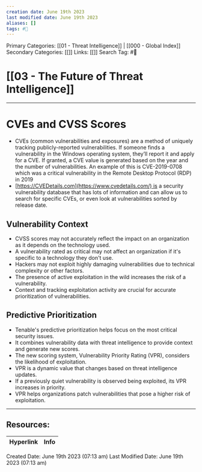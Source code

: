 ```yaml
---
creation date: June 19th 2023
last modified date: June 19th 2023
aliases: []
tags: #📖
---
```


Primary Categories: [[01 - Threat Intelligence]] | [[000 - Global Index]] 
Secondary Categories: [[]] 
Links: [[]] 
Search Tag: #📖  

# [[03 - The Future of Threat Intelligence]]  
---

# CVEs and CVSS Scores

- CVEs (common vulnerabilities and exposures) are a method of uniquely tracking publicly-reported vulnerabilities. If someone finds a vulnerability in the Windows operating system, they’ll report it and apply for a CVE. If granted, a CVE value is generated based on the year and the number of vulnerabilities. An example of this is CVE-2019-0708 which was a critical vulnerability in the Remote Desktop Protocol (RDP) in 2019
- [https://CVEDetails.com](https://www.cvedetails.com/) is a security vulnerability database that has lots of information and can allow us to search for specific CVEs, or even look at vulnerabilities sorted by release date.

## Vulnerability Context

- CVSS scores may not accurately reflect the impact on an organization as it depends on the technology used.
- A vulnerability rated as critical may not affect an organization if it's specific to a technology they don't use.
- Hackers may not exploit highly damaging vulnerabilities due to technical complexity or other factors.
- The presence of active exploitation in the wild increases the risk of a vulnerability.
- Context and tracking exploitation activity are crucial for accurate prioritization of vulnerabilities.

## Predictive Prioritization

- Tenable's predictive prioritization helps focus on the most critical security issues.
- It combines vulnerability data with threat intelligence to provide context and generate new scores.
- The new scoring system, Vulnerability Priority Rating (VPR), considers the likelihood of exploitation.
- VPR is a dynamic value that changes based on threat intelligence updates.
- If a previously quiet vulnerability is observed being exploited, its VPR increases in priority.
- VPR helps organizations patch vulnerabilities that pose a higher risk of exploitation.






___

## Resources:

| Hyperlink | Info |
| --------- | ---- |


Created Date: June 19th 2023 (07:13 am) 
Last Modified Date: June 19th 2023 (07:13 am)
